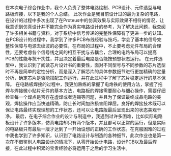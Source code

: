 在本次电子综合作业中，我个人负责了整体电路绘制、PCB设计、元件选型与电路板焊接，以下是我的个人总结。
此次作业是我目前设计过的最为复杂的电路，在设计的过程中多次出现了在Proteus中的仿真效果与实际效果不相符的情况，让我意识到仿真设计并不能完全作为真实电路设计的参考，为了解决此问题，我查阅了许多相关书籍与资料，对于系统中信号传递的完整性保障有了更进一步的认知。
在PCB设计的过程中，我学到了许多PCB布线经验与技巧，学会了基本的信号完整性保障与电源去纹波的必要性，在布局的过程中，不止要考虑元件布局的合理性，还要考虑各个信号线之间的相互干扰与去耦合，合理的电路布局可以提高PCB的性能与抗干扰性，并且决定着最后电路是否能按预想状态运行。
在元件选型中，我认识到了阅读芯片设计书的重要性，面对不同型号与不同参数的芯片选型时不再是简单的定性分析，而是深入了解芯片的具体参数细节进行更加精确的定量分析，确定芯片是否能搭配工作运行，并在此过程中了解了芯片稳定运行的基本保障。
在电路板焊接的过程中，我更加熟练的掌握了电烙铁的使用方法，掌握了拖焊与焊接微小贴片元件的基本方法，电路板的焊接需要耐心与细心操作，需要仔细检查每一个焊点是否存在虚焊或者连锡等问题，并且为了保证最终成品电路的美观，焊接操作应当快速精确，防止长时间加热损害阻焊层。良好的焊接技术既可以保证电路最终实现理想的工作状态，还可以让电路版最后呈现出来的状态美观干净。
最后，在电子综合作业的设计与制造中，我遇到过许多困难，比如实际电路板设计了许多版本，仿真电路却只有两个版本，并且都可以正常的运行，但是实际的电路板只有最后一版才达到了一开始设想的正确的工作状态。在克服困难的过程中我也学到了许多知识，认识到了电路设计与制造的各种细节，此次作业也是第一次在不借鉴别人电路设计的情况下，从零开始设计电路，设计PCB以及最后焊接，在此过程中积累的宝贵经验必将运用于之后的学习生活中。
